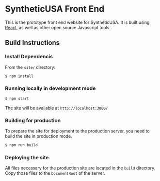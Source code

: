 # SyntheticUSA Front End

This is the prototype front end website for SyntheticUSA.  It is built using [React](http://reactjs.org), as well as other open source Javascript tools.

## Build Instructions

### Install Dependencis

From the `site/` directory:

```bash
$ npm install
```

### Running locally in development mode
```bash
$ npm start
```

The site will be available at ```http://localhost:3000/```

### Building for production
To prepare the site for deployment to the production server, you need to build the site in production mode.

```bash
$ npm run build
```

### Deploying the site

All files necessary for the production site are located in the `build` directory. Copy those files to the `DocumentRoot` of the server.
